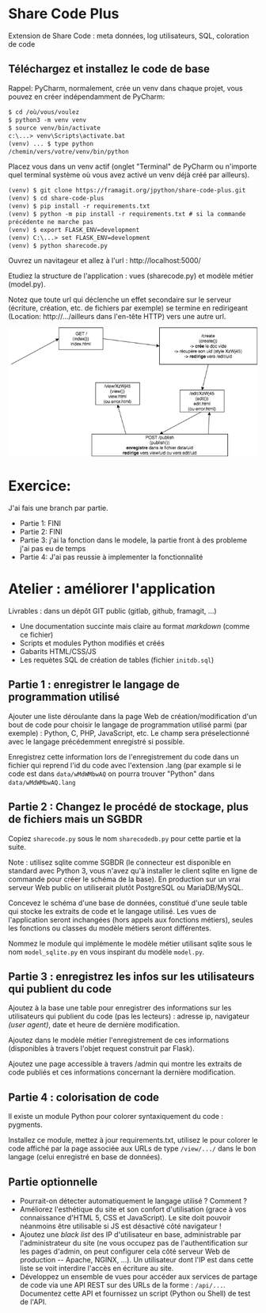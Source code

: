 # Share Code Plus

Extension de Share Code : meta données, log utilisateurs, SQL, coloration de code

## Téléchargez et installez le code de base

Rappel: PyCharm, normalement, crée un venv dans chaque projet, vous pouvez
en créer indépendamment de PyCharm:
~~~~
$ cd /où/vous/voulez
$ python3 -m venv venv
$ source venv/bin/activate
c:\...> venv\Scripts\activate.bat
(venv) ... $ type python
/chemin/vers/votre/venv/bin/python
~~~~

Placez vous dans un venv actif (onglet "Terminal" de PyCharm ou n'importe
quel terminal système où vous avez activé un venv déjà créé par ailleurs).
~~~~
(venv) $ git clone https://framagit.org/jpython/share-code-plus.git
(venv) $ cd share-code-plus
(venv) $ pip install -r requirements.txt
(venv) $ python -m pip install -r requirements.txt # si la commande précédente ne marche pas
(venv) $ export FLASK_ENV=development
(venv) C:\...> set FLASK_ENV=development
(venv) $ python sharecode.py
~~~~

Ouvrez un navitageur et allez à l'url : http://localhost:5000/

Etudiez la structure de l'application : vues (sharecode.py) et modèle métier (model.py).

Notez que toute url qui déclenche un effet secondaire sur le serveur (écriture, création,
etc. de fichiers par exemple) se termine en redirigeant (Location: http://.../ailleurs dans
l'en-tête HTTP) vers une autre url.

![](sharecode1.png)
# Exercice:
J'ai fais une branch par partie.
- Partie 1: FINI  
- Partie 2: FINI 
- Partie 3: j'ai la fonction dans le modele, la partie front à des probleme j'ai pas eu de temps
- Partie 4: J'ai pas reussie à implementer la fonctionnalité 
# Atelier : améliorer l'application

Livrables : dans un dépôt GIT public (gitlab, github, framagit, ...) 

- Une documentation succinte mais claire au format _markdown_ (comme ce fichier)
- Scripts et modules Python modifiés et créés
- Gabarits HTML/CSS/JS 
- Les requètes SQL de création de tables (fichier `initdb.sql`)

## Partie 1 : enregistrer le langage de programmation utilisé

Ajouter une liste déroulante dans la page Web de création/modification d'un
bout de code pour choisir le langage de programmation utilisé parmi (par
exemple) : Python, C, PHP, JavaScript, etc. Le champ sera préselectionné
avec le langage précédemment enregistré si possible.

Enregistrez cette information lors de l'enregistrement du code dans un
fichier qui reprend l'id du code avec l'extension .lang (par example
si le code est dans `data/wMdWMbwAQ` on pourra trouver "Python" dans
`data/wMdWMbwAQ.lang`

## Partie 2 : Changez le procédé de stockage, plus de fichiers mais un SGBDR

Copiez `sharecode.py` sous le nom `sharecodedb.py` pour cette partie et la
suite.

Note : utilisez sqlite comme SGBDR (le connecteur est disponible en standard
avec Python 3, vous n'avez qu'à installer le client sqlite en ligne de commande
pour créer le schéma de la base). En production sur un vrai serveur Web
public on utiliserait plutôt PostgreSQL ou MariaDB/MySQL.

Concevez le schéma d'une base de données, constitué d'une seule table qui
stocke les extraits de code et le langage utilisé. Les vues de l'application
seront inchangées (hors appels aux fonctions métiers), seules les fonctions
ou classes du modèle métiers seront différentes.

Nommez le module qui implémente le modèle métier utilisant sqlite sous le
nom `model_sqlite.py` en vous inspirant du modèle `model.py`.

## Partie 3 : enregistrez les infos sur les utilisateurs qui publient du code

Ajoutez à la base une table pour enregistrer des informations sur les utilisateurs
qui publient du code (pas les lecteurs) : adresse ip, navigateur _(user agent)_,
date et heure de dernière modification.

Ajoutez dans le modèle métier l'enregistrement de ces informations (disponibles
à travers l'objet request construit par Flask).

Ajoutez une page accessible à travers /admin qui montre les extraits de code
publiés et ces informations concernant la dernière modification.

## Partie 4 : colorisation de code

Il existe un module Python pour colorer syntaxiquement du code : pygments.

Installez ce module, mettez à jour requirements.txt, utilisez le pour colorer
le code affiché par la page associée aux URLs de type `/view/.../` dans le bon
langage (celui enregistré en base de données).

## Partie optionnelle

- Pourrait-on détecter automatiquement le langage utilisé ? Comment ?
- Améliorez l'esthétique du site et son confort d'utilisation (grace à
  vos connaissance d'HTML 5, CSS et JavaScript). Le site doit pouvoir
  néanmoins être utilisable si JS est désactivé côté navigateur !
- Ajoutez une _black list_ des IP d'utilisateur en base, administrable
  par l'administrateur du site (ne vous occupez pas de l'authentification
  sur les pages d'admin, on peut configurer cela côté serveur Web de
  production -- Apache, NGINX, ...). Un utilisateur dont l'IP est dans
  cette liste se voit interdire l'accès en écriture au site.
- Développez un ensemble de vues pour accéder aux services de partage
  de code via une API REST sur des URLs de la forme : `/api/...`.
  Documentez cette API et fournissez un script (Python ou Shell) de
  test de l'API.


